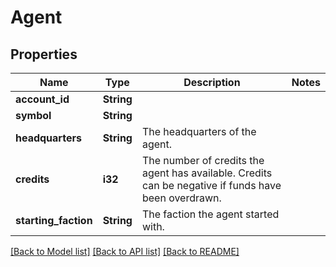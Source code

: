 # Agent

## Properties

Name | Type | Description | Notes
------------ | ------------- | ------------- | -------------
**account_id** | **String** |  | 
**symbol** | **String** |  | 
**headquarters** | **String** | The headquarters of the agent. | 
**credits** | **i32** | The number of credits the agent has available. Credits can be negative if funds have been overdrawn. | 
**starting_faction** | **String** | The faction the agent started with. | 

[[Back to Model list]](../README.md#documentation-for-models) [[Back to API list]](../README.md#documentation-for-api-endpoints) [[Back to README]](../README.md)


